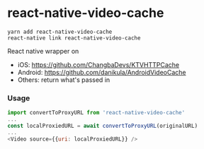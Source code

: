 # react-native-video-cache


```base
yarn add react-native-video-cache
react-native link react-native-video-cache
```

React native wrapper on 

- iOS: https://github.com/ChangbaDevs/KTVHTTPCache
- Android: https://github.com/danikula/AndroidVideoCache
- Others: return what's passed in

### Usage

```js
import convertToProxyURL from 'react-native-video-cache'
...
const localProxiedURL = await convertToProxyURL(originalURL)
...
<Video source={{uri: localProxiedURL}} />
```
